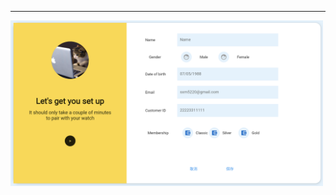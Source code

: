 *****
<p align="left">
  <img src="https://github.com/sxm5220/demoByFlutter/blob/master/demo14/Effect%20picture/img01.png" width="500" alt="截图" />
</p>
